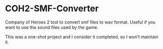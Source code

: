 # COH2-SMF-Converter
Company of Heroes 2 tool to convert smf files to wav format. Useful if you want to use the sound files used by the game.

This was a one-shot project and I consider it completed, so I won't maintain it.
